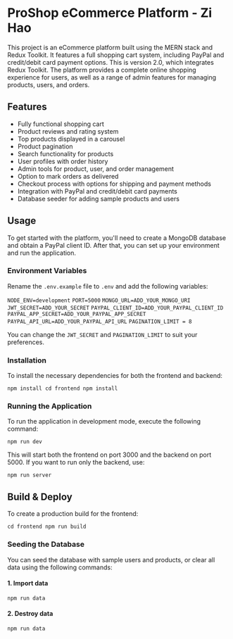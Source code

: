 # ProShop eCommerce Platform - Zi Hao

This project is an eCommerce platform built using the MERN stack and Redux Toolkit. It features a full shopping cart system, including PayPal and credit/debit card payment options. This is version 2.0, which integrates Redux Toolkit. The platform provides a complete online shopping experience for users, as well as a range of admin features for managing products, users, and orders.

## Features

- Fully functional shopping cart
- Product reviews and rating system
- Top products displayed in a carousel
- Product pagination
- Search functionality for products
- User profiles with order history
- Admin tools for product, user, and order management
- Option to mark orders as delivered
- Checkout process with options for shipping and payment methods
- Integration with PayPal and credit/debit card payments
- Database seeder for adding sample products and users

## Usage

To get started with the platform, you'll need to create a MongoDB database and obtain a PayPal client ID. After that, you can set up your environment and run the application.

### Environment Variables

Rename the `.env.example` file to `.env` and add the following variables:

`NODE_ENV=development`
`PORT=5000`
`MONGO_URL=ADD_YOUR_MONGO_URI`
`JWT_SECRET=ADD_YOUR_SECRET`
`PAYPAL_CLIENT_ID=ADD_YOUR_PAYPAL_CLIENT_ID`
`PAYPAL_APP_SECRET=ADD_YOUR_PAYPAL_APP_SECRET`
`PAYPAL_API_URL=ADD_YOUR_PAYPAL_API_URL`
`PAGINATION_LIMIT = 8`

You can change the `JWT_SECRET` and `PAGINATION_LIMIT` to suit your preferences.

### Installation

To install the necessary dependencies for both the frontend and backend:

`npm install cd frontend npm install`

### Running the Application

To run the application in development mode, execute the following command:

`npm run dev`

This will start both the frontend on port 3000 and the backend on port 5000. If you want to run only the backend, use:

`npm run server`

## Build & Deploy

To create a production build for the frontend:

`cd frontend npm run build`

### Seeding the Database

You can seed the database with sample users and products, or clear all data using the following commands:

#### 1. Import data

`npm run data`

#### 2. Destroy data

`npm run data`